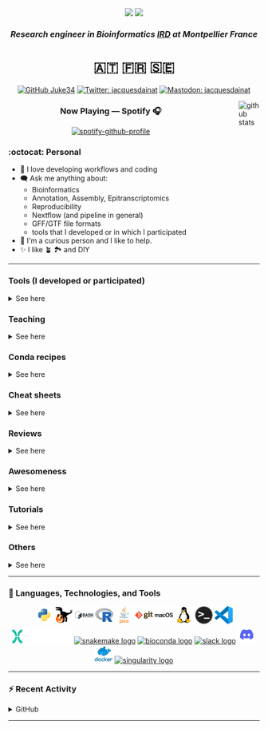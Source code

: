 
<div align=center >
<img src="https://readme-typing-svg.herokuapp.com?font=Pacifico&size=25&color=FFFFFF&center=true&lines=Hey+hey+👋%2C+I'm+Jacques+Dainat.;Senior+Bioinformatician."
/> <img src="https://media.giphy.com/media/6Nk9AFUDuPHgXp31xT/giphy.gif" width="50">
</div>

<h3 align="center"> <em>Research engineer in Bioinformatics <a href="https://www.ird.fr">IRD</a> at Montpellier France</em></h3>
<h1 align="center"> 🇦🇹 🇫🇷 🇸🇪 </h1>

<div align="center">
  
  <a href="">[![GitHub Juke34](https://img.shields.io/github/followers/Juke34?label=follow&style=social)](https://github.com/Juke34)</a>
  <a href="">[![Twitter: jacquesdainat](https://img.shields.io/badge/bluesky-Follow-blue?logo=bluesky)](https://bsky.app/profile/jacquesdainat.bsky.social)</a>
  <a href="">[![Mastodon: jacquesdainat](https://img.shields.io/mastodon/follow/109364780903162240?domain=https%3A%2F%2Fgenomic.social)](https://genomic.social/@jacquesdainat)</a>  
  <!-- <a href="">![](https://komarev.com/ghpvc/?username=Juke34&style=flat-square)</a>-->
</div>

<div style="float: right">
  <a href="https://github.com/Juke34/github-readme-stats" title="GitHub Readme Stats">
      <img src="https://github-readme-stats.juke34.vercel.app/api?username=Juke34&count_private=true&show_icons=true&hide_border=true&theme=tokyonight&hide=stars" width=45%" height="220" align="right" alt="github stats" />
  </a>
</div>

<div align="center">
  
### Now Playing — Spotify 🎧
      
  [![spotify-github-profile](https://spotify-github-profile.kittinanx.com/api/view?uid=keujmat&cover_image=true&theme=novatorem&show_offline=false&background_color=121212&interchange=false&bar_color=53b14f&bar_color_cover=false)](https://spotify-github-profile.kittinanx.com/api/view?uid=keujmat&redirect=true)
    

</div>

### :octocat: Personal
  
- 🚀 I love developing workflows and coding
- 🗨️ Ask me anything about:
    - Bioinformatics
    - Annotation, Assembly, Epitranscriptomics
    - Reproducibility
    - Nextflow (and pipeline in general)
    - GFF/GTF file formats
    - tools that I developed or in which I participated
- 🚂 I'm a curious person and I like to help. 
- ✨ I like 🪴 🏞️ and DIY

---

### Tools (I developed or participated)

<details>
  <summary>See here</summary>

* [AGAT](https://github.com/NBISweden/AGAT) Suite of tools to handle gene annotations in any GTF/GFF format.
* [AliNe](https://github.com/Juke34/AliNe) A pipeline to automate alignment using the aligners of your choice (over 12 different aligners available).
* [EMBLmyGFF3](https://github.com/NBISweden/EMBLmyGFF3) A tool to converts an assembly in FASTA format along with associated annotation in GFF3 format into the EMBL flat file format which is the required format for submitting annotated assemblies to ENA. [Paper](https://bmcresnotes.biomedcentral.com/articles/10.1186/s13104-018-3686-x)
* [GAAS](https://github.com/NBISweden/GAAS) Suite of tools related to Genome Assembly and Annotation tasks.
* [GUESSmyLT](https://github.com/NBISweden/GUESSmyLT) A tool to guess the library type of your RNA-Seq data. [Paper](https://joss.theoj.org/papers/10.21105/joss.01344)
* [pipelines-nextflow](https://github.com/NBISweden/pipelines-nextflow) A set of workflows written in Nextflow for Genome Annotation.
* [SAPiN](https://github.com/Juke34/SAPiN) A tool that aims to summarize SAM/BAM read alignment by pileup or reads at each position in a tabulated way. 
* [SamReadViewer](https://juke34.github.io/SamReadViewer/sam2view.html) A small utility to visualise read alignments directly from SAM format without reference.
* [TeSorter](https://github.com/zhangrengang/TEsorter) An accurate and fast method to classify LTR-retrotransposons in plant genomes. [Paper](https://academic.oup.com/hr/article/doi/10.1093/hr/uhac017/6532211?login=true)
* [EDTA](https://github.com/oushujun/EDTA) The Extensive de novo TE Annotator (EDTA). [Paper](https://genomebiology.biomedcentral.com/articles/10.1186/s13059-019-1905-y)
* [baargin](https://github.com/jhayer/baargin) Bacterial Assembly and Antimicrobial Resistance Genes detection In NextFlow. [Paper](https://joss.theoj.org/papers/10.21105/joss.05397)

</details>

### Teaching

<details>
  <summary>See here</summary>
  
* [Git](https://mivegec.pages.ird.fr/dainat/malbec-git/)
* [Conda](https://mivegec.pages.ird.fr/dainat/malbec-conda/)
* [Containers](https://mivegec.pages.ird.fr/dainat/malbec-containers/)
* [Unix basics](https://mivegec.pages.ird.fr/dainat/malbec-unix)
* [Unix data/file manipulation](https://mivegec.pages.ird.fr/dainat/malbec-unix)
* [Unix scripting](https://mivegec.pages.ird.fr/dainat/malbec-unix)
* [Reproducible Research](https://southgreenplatform.github.io/training_reproducible_research/)
* [Bacterial Comparative Genomics](https://southgreenplatform.github.io/training_bacterial_comparative_genomics/)
* [Python](https://southgreenplatform.github.io/training_python/)
* [Annotation](https://nbisweden.github.io/workshop-genome_annotation_elixir/)

</details>

### Conda recipes

<details>
  <summary>See here</summary>
  
  I have been involved in the following recipes: RepeatModeler, RepeatMasker, Guessmylt, AGAT, EDTA, Recon, LTR_retriever, Ninja, blast+ (rpsbproc), fingerprintscan, sfld, InterProScan, gaas, gepard, TEsorter, RapGreen, ninja-nj, Craq, IPK, etc.

</details>

### Cheat sheets

<details>
  <summary>See here</summary>
  
* [Bash cheat sheet](https://juke34.github.io/knowledge/programming/bash/bash_cheat_sheet/) A cheat sheet about bash
* [Git cheat sheet](https://juke34.github.io/knowledge/programming/git/git/#tagging) A cheat sheet about Git
* [Screen Cheat Sheet](https://juke34.github.io/knowledge/cluster/screen/) A cheat sheet about Screen
* [Coordinate_systems](https://github.com/Juke34/coordinate_systems) A cheat sheet about coordinate systems in bioinformatics
</details>

### Reviews

<details>
  <summary>See here</summary>
  
* [Library types](https://joss.theoj.org/papers/10.21105/joss.01344) Overview of the different library types in RNAseq
* [GTF/GFF review](https://nbisweden.github.io/AGAT/gxf/) Extensive review of the GTF/GFF formats
* [Topological sorting of gff features](https://nbisweden.github.io/AGAT/topological-sorting-of-gff-features/) A review of GFF/GTF features sorting in different tools
* [GFF to BED conversion](https://nbisweden.github.io/AGAT/gff_to_bed/) A review of different tools to perform GFF to BED conversion
* [GFF to GTF conversion](https://nbisweden.github.io/AGAT/gff_to_gtf/) A review of different tools to perform GFF to GTF conversion
* [Split a FASTA file](https://juke34.github.io/knowledge/bioinformatics/format/handling/split_fasta/) A review of different tools to split fasta
* [The CIGAR string](https://juke34.github.io/knowledge/bioinformatics/format/specification/cigar/) A review the CIGAR string format
* [Phasing genome assembly with Falcon](https://www.biostars.org/p/426259/) Overview on phasing genome assembly with Falcon
</details>

### Awesomeness

<details>
  <summary>See here</summary>
  
* [Awesome awesomeness bioinformatics](https://github.com/Juke34/awesome-awesomeness-bioinformatics) A list of awesome awesomeness related to bioinformatics and associated fields
* [Awesome genome annotation](https://juke34.github.io/awesome-genome-annotation/) Awesome genome/mitome/plastome/plastidome annotation tool list
* [Awesome bioinformatics community](https://github.com/Juke34/awesome-community-bioinformatics) A list of awesome bioinformatics communities
* [Awesome bioinformatics blog](https://github.com/Juke34/awesome-blog-bioinformatics) A list of awesome bioinformatics blogs
</details>

### Tutorials

<details>
  <summary>See here</summary>
  
* [Gene selection for abinitio tool training ](https://www.biostars.org/p/394385/#9542649) A tutorial on gene set filter/selection for training ab initio annotation tools
* [Training GeneMark-EP](https://www.biostars.org/p/420356/) A tutorial on raining GeneMark-EP+ ab-initio tool
* [De novo repeat library creation](https://www.biostars.org/p/411101/) A tutorial about creating de novo repeat library 
* [fix-anaconda-licensing-issues](https://juke34.github.io/fix-anaconda-licensing-issues/en/) A Practical Guide to avoid the pitfalls of the anaconda license
</details>

### Others

<details>
  <summary>See here</summary>
  
* [BiTeN](https://github.com/Juke34/BiTeN) A Bioinformatics Nextflow Pipeline Template
* [Knowledge](https://juke34.github.io/knowledge/) My collection of cheat sheets / overviews / summaries and more
</details>

---

### 🧰 Languages, Technologies, and Tools

<p align="center">
  <a href="https://github.com/topics/python" title="Python"><img src="https://raw.githubusercontent.com/github/explore/80688e429a7d4ef2fca1e82350fe8e3517d3494d/topics/python/python.png" alt="python logo" width="36" height="36" /></a>
  <a href="https://github.com/topics/perl" title="Perl"><img src="https://raw.githubusercontent.com/github/explore/80688e429a7d4ef2fca1e82350fe8e3517d3494d/topics/perl/perl.png" alt="perl logo" width="36" height="36" /></a>
  <a href="https://github.com/topics/bash" title="Bash"><img src="https://raw.githubusercontent.com/github/explore/80688e429a7d4ef2fca1e82350fe8e3517d3494d/topics/bash/bash.png" alt="bash logo" width="36" height="36" /></a>
  <a href="https://github.com/topics/r" title="R"><img src="https://raw.githubusercontent.com/github/explore/80688e429a7d4ef2fca1e82350fe8e3517d3494d/topics/r/r.png" alt="R logo" width="36" height="36" /></a>
  <a href="https://github.com/topics/java" title="Java"><img src="https://raw.githubusercontent.com/github/explore/80688e429a7d4ef2fca1e82350fe8e3517d3494d/topics/java/java.png" alt="java logo" width="36" height="36" /></a>
  <a href="https://github.com/topics/git" title="Git"><img src="https://raw.githubusercontent.com/github/explore/80688e429a7d4ef2fca1e82350fe8e3517d3494d/topics/git/git.png" alt="git logo" width="36" height="36" /></a>
  <a href="https://github.com/topics/macos" title="macos"><img src="https://raw.githubusercontent.com/github/explore/80688e429a7d4ef2fca1e82350fe8e3517d3494d/topics/macos/macos.png" alt="linux macos" width="36" height="36" /></a>
  <a href="https://github.com/topics/linux" title="Linux"><img src="https://raw.githubusercontent.com/github/explore/80688e429a7d4ef2fca1e82350fe8e3517d3494d/topics/linux/linux.png" alt="linux logo" width="36" height="36" /></a>
  <a href="https://github.com/topics/terminal" title="Terminal"><img src="https://raw.githubusercontent.com/github/explore/d92924b1d925bb134e308bd29c9de6c302ed3beb/topics/terminal/terminal.png" alt="terminal logo" width="36" height="36" /></a>
  <a href="https://github.com/topics/Visual_Studio_Code" title="VSCode"><img src="https://raw.githubusercontent.com/github/explore/bbd48b997e8d0bef63f676eca4da5e1f76487b56/topics/visual-studio-code/visual-studio-code.png" alt="VSCode logo" width="36" height="36" /></a>
  <a href="https://github.com/topics/Nextflow" title="Nextflow"><img src="https://github.com/nextflow-io/nextflow/raw/master/docs/_static/nextflow-logo-bg-dark.png" alt="nextflow logo" width="120" height="28" /></a>
  <a href="https://github.com/topics/snakemake" title="Snakemake"><img src="https://raw.githubusercontent.com/snakemake/snakemake/6fcdc8a22db5522e232638bff16da9b50996eb45/images/logo.svg" alt="snakemake logo" width="36" height="36" /></a>
  <a href="https://github.com/topics/bioconda" title="Bioconda"><img src="http://bioconda.github.io/_images/bioconda.png" alt="bioconda logo" width="120" height="22" /></a>
  <a href="https://github.com/topics/slack" title="slack"><img src="https://cdn.worldvectorlogo.com/logos/slack-new-logo.svg" alt="slack logo" width="36" height="36" /></a>
  <a href="https://github.com/topics/discord" title="discord"><img src="https://raw.githubusercontent.com/github/explore/2a3ce46f963399611d8e2054bb0ce9a4b539296a/topics/discord/discord.png" alt="discord logo" width="36" height="36" /></a>
  <a href="https://github.com/topics/docker" title="docker"><img src="https://raw.githubusercontent.com/github/explore/80688e429a7d4ef2fca1e82350fe8e3517d3494d/topics/docker/docker.png" alt="docker logo" width="36" height="36" /></a>
    <a href="https://github.com/topics/singularity" title="singularity"><img src="https://insidehpc.com/wp-content/uploads/2017/05/singularity.jpg" alt="singularity logo" width="40" height="36" /></a>
  
</p>

---

### ⚡ Recent Activity

<details>
  <summary>GitHub</summary>

<!--START_SECTION:activity-->
1. 🗣 Commented on [#7545](https://github.com//openjournals/joss-reviews/issues/7545) in [openjournals/joss-reviews](https://github.com//openjournals/joss-reviews)
2. 🗣 Commented on [#1](https://github.com//Juke34/fix-anaconda-licensing-issues/issues/1) in [Juke34/fix-anaconda-licensing-issues](https://github.com//Juke34/fix-anaconda-licensing-issues)
3. 🗣 Commented on [#531](https://github.com//NBISweden/AGAT/issues/531) in [NBISweden/AGAT](https://github.com//NBISweden/AGAT)
4. ❗️ Opened issue [#6](https://github.com//UPPMAX/jobstats/issues/6) in [UPPMAX/jobstats](https://github.com//UPPMAX/jobstats)
5. 🗣 Commented on [#7545](https://github.com//openjournals/joss-reviews/issues/7545) in [openjournals/joss-reviews](https://github.com//openjournals/joss-reviews)
<!--END_SECTION:activity-->

</details>

---

<!--
**Juke34/Juke34** is a ✨ _special_ ✨ repository because its `README.md` (this file) appears on your GitHub profile.

Here are some ideas to get you started:

- 🔭 I’m currently working on ...
- 🌱 I’m currently learning ...
- 👯 I’m looking to collaborate on ...
- 🤔 I’m looking for help with ...
- 💬 Ask me about ...
- 📫 How to reach me: ...
- 😄 Pronouns: ...
- ⚡ Fun fact: ...
-->
